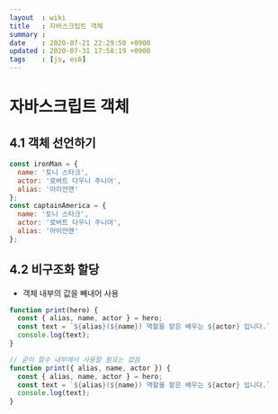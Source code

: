 ```yaml
---
layout  : wiki
title   : 자바스크립트 객체
summary : 
date    : 2020-07-21 22:29:50 +0900
updated : 2020-07-31 17:58:19 +0900
tags    : [js, es6]
---
```


# 자바스크립트 객체
 
## 4.1 객체 선언하기

```jsx
const ironMan = {
  name: '토니 스타크',
  actor: '로버트 다우니 주니어',
  alias: '아이언맨'
};
const captainAmerica = {
  name: '토니 스타크',
  actor: '로버트 다우니 주니어',
  alias: '아이언맨'
};
```

## 4.2 비구조화 할당

- 객체 내부의 값을 빼내어 사용

```jsx
function print(hero) {
  const { alias, name, actor } = hero;
  const text = `${alias}(${name}) 역할을 맡은 배우는 ${actor} 입니다.`
  console.log(text);
}

// 굳이 함수 내부에서 사용할 필요는 없음
function print({ alias, name, actor }) {
  const { alias, name, actor } = hero;
  const text = `${alias}(${name}) 역할을 맡은 배우는 ${actor} 입니다.`
  console.log(text);
}
```
